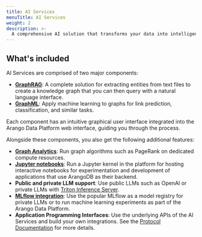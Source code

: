 ```yaml
---
title: AI Services
menuTitle: AI Services
weight: 2
description: >-
  A comprehensive AI solution that transforms your data into intelligent knowledge graphs with GraphRAG capabilities, applies advanced machine learning with GraphML, and provides enterprise-grade tools for analytics, natural language querying, and AI-powered insights, all through an intuitive web interface
---
```


## What's included

AI Services are comprised of two major components:

- [**GraphRAG**](./graphrag/_index.md): A complete solution for extracting entities
  from text files to create a knowledge graph that you can then query with a
  natural language interface.
- [**GraphML**](./graphml/_index.md): Apply machine learning to graphs for link prediction,
  classification, and similar tasks.

Each component has an intuitive graphical user interface integrated into the
Arango Data Platform web interface, guiding you through the process.

Alongside these components, you also get the following additional features:

- [**Graph Analytics**](graph-analytics.md): Run graph algorithms such as PageRank
  on dedicated compute resources.
- [**Jupyter notebooks**](notebook-servers.md): Run a Jupyter kernel in the platform for hosting
  interactive notebooks for experimentation and development of applications
  that use ArangoDB as their backend.
- **Public and private LLM support**: Use public LLMs such as OpenAI
  or private LLMs with [Triton Inference Server](reference/triton-inference-server.md).  
- [**MLflow integration**](reference/mlflow.md): Use the popular MLflow as a model registry for private LLMs
  or to run machine learning experiments as part of the Arango Data Platform.
- **Application Programming Interfaces**: Use the underlying APIs of the
  AI Services and build your own integrations. See the
  [Protocol Documentation](https://arangoml.github.io/platform-dss-api/GenAI-Service/proto/index.html)
  for more details.
